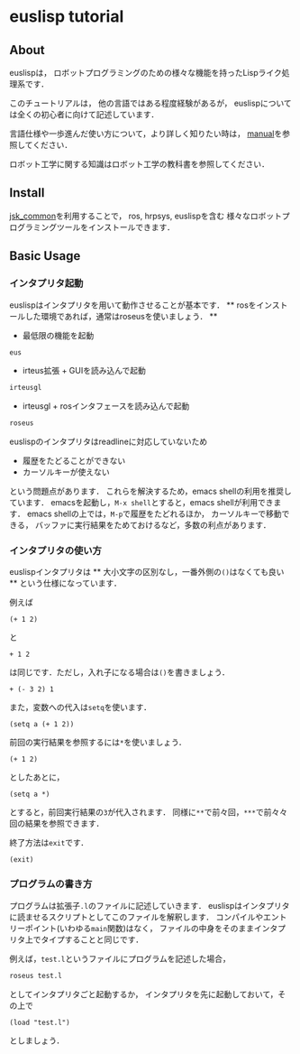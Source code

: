 # euslisp tutorial

## About

euslispは，
ロボットプログラミングのための様々な機能を持ったLispライク処理系です．

このチュートリアルは，
他の言語ではある程度経験があるが，
euslispについては全くの初心者に向けて記述しています．

言語仕様や一歩進んだ使い方について，より詳しく知りたい時は，
[manual]を参照してください．

ロボット工学に関する知識はロボット工学の教科書を参照してください．

[manual]: http://euslisp.github.io/jskeus/jmanual.html


## Install

[jsk_common]を利用することで，
ros, hrpsys, euslispを含む
様々なロボットプログラミングツールをインストールできます．

[jsk_common]: https://github.com/jsk-ros-pkg/jsk_common


## Basic Usage

### インタプリタ起動

euslispはインタプリタを用いて動作させることが基本です．
** rosをインストールした環境であれば，通常はroseusを使いましょう． **

- 最低限の機能を起動

```bash
eus
```

- irteus拡張 + GUIを読み込んで起動

```bash
irteusgl
```

- irteusgl + rosインタフェースを読み込んで起動

```bash
roseus
```

euslispのインタプリタはreadlineに対応していないため

- 履歴をたどることができない
- カーソルキーが使えない

という問題点があります．
これらを解決するため，emacs shellの利用を推奨しています．
emacsを起動し，`M-x shell`とすると，emacs shellが利用できます．
emacs shellの上では，`M-p`で履歴をたどれるほか，
カーソルキーで移動できる，
バッファに実行結果をためておけるなど，多数の利点があります．


### インタプリタの使い方

euslispインタプリタは
** 大小文字の区別なし，一番外側の`()`はなくても良い **
という仕様になっています．

例えば

```
(+ 1 2)
```

と

```
+ 1 2
```

は同じです．ただし，入れ子になる場合は`()`を書きましょう．

```
+ (- 3 2) 1
```

また，変数への代入は`setq`を使います．

```
(setq a (+ 1 2))
```

前回の実行結果を参照するには`*`を使いましょう．

```
(+ 1 2)
```

としたあとに，

```
(setq a *)
```

とすると，前回実行結果の`3`が代入されます．
同様に`**`で前々回，`***`で前々々回の結果を参照できます．


終了方法は`exit`です．

```
(exit)
```


### プログラムの書き方

プログラムは拡張子`.l`のファイルに記述していきます．
euslispはインタプリタに読ませるスクリプトとしてこのファイルを解釈します．
コンパイルやエントリーポイント(いわゆる`main`関数)はなく，
ファイルの中身をそのままインタプリタ上でタイプすることと同じです．

例えば，`test.l`というファイルにプログラムを記述した場合，

```bash
roseus test.l
```

としてインタプリタごと起動するか，
インタプリタを先に起動しておいて，その上で
```
(load "test.l")
```

としましょう．



